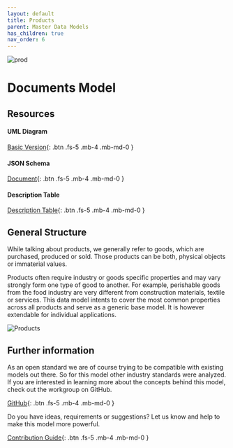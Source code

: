 ```yaml
---
layout: default
title: Products
parent: Master Data Models
has_children: true
nav_order: 6
---
```


![prod](https://img.shields.io/badge/Status-Production-brightgreen.svg)

# **Documents Model**

## Resources

#### UML Diagram
[Basic Version](https://github.com/openintegrationhub/openintegrationhub.github.io/blob/master/assets/DataModels/Products/productModelV2.svg){: .btn .fs-5 .mb-4 .mb-md-0 }

#### JSON Schema
[Document](https://github.com/openintegrationhub/openintegrationhub.github.io/blob/master/assets/DataModels/Products/product.json){: .btn .fs-5 .mb-4 .mb-md-0 }

#### Description Table
[Description Table](https://openintegrationhub.github.io//docs/Data%20Models/Products/ProductDescriptionTable.html){: .btn .fs-5 .mb-4 .mb-md-0 }


## General Structure

While talking about products, we generally refer to goods, which are purchased, produced or sold. Those products can be both, physical objects or immaterial values.

Products often require industry or goods specific properties and may vary strongly form one type of good to another. For example, perishable goods from the food industry are very different from construction materials, textile or services. This data model intents to cover the most common properties across all products and serve as a generic base model. It is however extendable for individual applications.


![Products](https://raw.githubusercontent.com/openintegrationhub/openintegrationhub.github.io/master/assets/DataModels/Products/productModelV2.png)



## Further information
As an open standard we are of course trying to be compatible with existing models out there. So for this model other industry standards were analyzed. If you are interested in learning more about the concepts behind this model, check out the workgroup on GitHub.

[GitHub](https://github.com/openintegrationhub/Data-and-Domain-Models){: .btn .fs-5 .mb-4 .mb-md-0 }

Do you have ideas, requirements or suggestions? Let us know and help to make this model more powerful.

[Contribution Guide](https://github.com/openintegrationhub/Data-and-Domain-Models/blob/master/CONTRIBUTING.md){: .btn .fs-5 .mb-4 .mb-md-0 }
